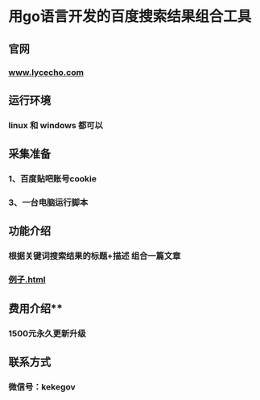 # 用go语言开发的百度搜索结果组合工具

## 官网
### www.lycecho.com

## 运行环境
### linux 和 windows 都可以

## 采集准备 
### 1、百度贴吧账号cookie
### 3、一台电脑运行脚本


## 功能介绍
### 根据关键词搜索结果的标题+描述 组合一篇文章
### <a href="https://github.com/LycEcho/collect-baidu/blob/master/例子.html" >例子.html</a>

## 费用介绍**
### 1500元永久更新升级

## 联系方式
### 微信号：kekegov